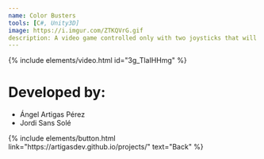 ```yaml
---
name: Color Busters
tools: [C#, Unity3D]
image: https://i.imgur.com/ZTKQVrG.gif
description: A video game controlled only with two joysticks that will test your coordination skills.
---
```


{% include elements/video.html id="3g_TlaIHHmg" %}

# Developed by:
- Ángel Artigas Pérez
- Jordi Sans Solé

<p class="text-center">
{% include elements/button.html link="https://artigasdev.github.io/projects/" text="Back" %}
</p>